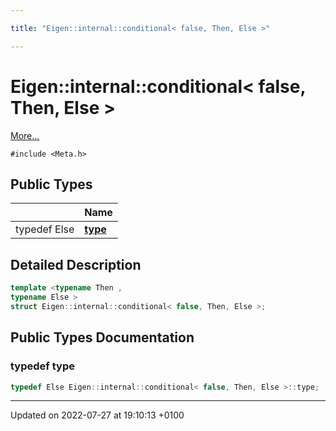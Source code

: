 ```yaml
---

title: "Eigen::internal::conditional< false, Then, Else >"

---
```


# Eigen::internal::conditional< false, Then, Else >



 [More...](#detailed-description)


`#include <Meta.h>`

## Public Types

|                | Name           |
| -------------- | -------------- |
| typedef Else | **[type](http://example.org/classes/structeigen_1_1internal_1_1conditional_3_01false_00_01then_00_01else_01_4/#typedef-type)**  |

## Detailed Description

```cpp
template <typename Then ,
typename Else >
struct Eigen::internal::conditional< false, Then, Else >;
```

## Public Types Documentation

### typedef type

```cpp
typedef Else Eigen::internal::conditional< false, Then, Else >::type;
```


-------------------------------

Updated on 2022-07-27 at 19:10:13 +0100